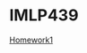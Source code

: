 # IMLP439

[Homework1](https://github.com/mattia-su/IMLP439/blob/main/Unit01/Unit01_Crash%20Course%20on%20Python.ipynb)
